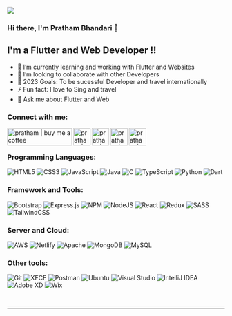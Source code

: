 
![](https://komarev.com/ghpvc/?username=prathambhandari&style=for-the-badge&color=grey)

### Hi there, I'm Pratham Bhandari 👋

## I'm a Flutter and Web Developer !!
- 🌱 I’m currently learning and working with Flutter and Websites
- 👯 I’m looking to collaborate with other Developers 
- 🥅 2023 Goals: To be sucessful Developer and travel internationally
- ⚡ Fun fact: I love to Sing and travel
- 💬 Ask me about Flutter and Web

### Connect with me:

[<img align="left"  alt="pratham | buy me a coffee" width="150px" height="40px"  src="https://helloimjessa.files.wordpress.com/2021/06/bmc-button.png" />][coffee]
[<img align="left"  alt="pratham | Twitter" width="40px" height="40px"  src="https://i.pinimg.com/736x/45/26/95/45269542660b7a985dd967451c31b2d0.jpg" />][twitter]
[<img align="left" alt="pratham | LinkedIn" width="40px" height="40px" src="https://upload.wikimedia.org/wikipedia/commons/thumb/f/f8/LinkedIn_icon_circle.svg/2048px-LinkedIn_icon_circle.svg.png" />][linkedin]
[<img align="left" alt="pratham | Instagram" width="40px" height="40px" src="https://www.pngplay.com/wp-content/uploads/1/Round-Instagram-Logo-PNG-HD-Quality.png" />][instagram]
[<img align="left"  alt="pratham | leetcode" width="40px" height="40px"  src="https://upload.wikimedia.org/wikipedia/commons/1/19/LeetCode_logo_black.png" />][leetcode]


<br />
<br />

### Programming Languages:
![HTML5](https://img.shields.io/badge/html5-%23E34F26.svg?style=for-the-badge&logo=html5&logoColor=white)
![CSS3](https://img.shields.io/badge/css3-%231572B6.svg?style=for-the-badge&logo=css3&logoColor=white)
![JavaScript](https://img.shields.io/badge/javascript-%23323330.svg?style=for-the-badge&logo=javascript&logoColor=%23F7DF1E)
![Java](https://img.shields.io/badge/java-%23ED8B00.svg?style=for-the-badge&logo=java&logoColor=white)
![C](https://img.shields.io/badge/c-%2300599C.svg?style=for-the-badge&logo=c&logoColor=white)
![TypeScript](https://img.shields.io/badge/typescript-%23007ACC.svg?style=for-the-badge&logo=typescript&logoColor=white)
![Python](https://img.shields.io/badge/python-3670A0?style=for-the-badge&logo=python&logoColor=ffdd54)
![Dart](https://img.shields.io/badge/dart-%230175C2.svg?style=for-the-badge&logo=dart&logoColor=white)
<br />
### Framework and Tools:
![Bootstrap](https://img.shields.io/badge/bootstrap-%23563D7C.svg?style=for-the-badge&logo=bootstrap&logoColor=white)
![Express.js](https://img.shields.io/badge/express.js-%23404d59.svg?style=for-the-badge&logo=express&logoColor=%2361DAFB)
![NPM](https://img.shields.io/badge/NPM-%23CB3837.svg?style=for-the-badge&logo=npm&logoColor=white)
![NodeJS](https://img.shields.io/badge/node.js-6DA55F?style=for-the-badge&logo=node.js&logoColor=white)
![React](https://img.shields.io/badge/react-%2320232a.svg?style=for-the-badge&logo=react&logoColor=%2361DAFB)
![Redux](https://img.shields.io/badge/redux-%23593d88.svg?style=for-the-badge&logo=redux&logoColor=white)
![SASS](https://img.shields.io/badge/SASS-hotpink.svg?style=for-the-badge&logo=SASS&logoColor=white)
![TailwindCSS](https://img.shields.io/badge/tailwindcss-%2338B2AC.svg?style=for-the-badge&logo=tailwind-css&logoColor=white)
<br />
### Server and Cloud:
![AWS](https://img.shields.io/badge/AWS-%23FF9900.svg?style=for-the-badge&logo=amazon-aws&logoColor=white)
![Netlify](https://img.shields.io/badge/netlify-%23000000.svg?style=for-the-badge&logo=netlify&logoColor=#00C7B7)
![Apache](https://img.shields.io/badge/apache-%23D42029.svg?style=for-the-badge&logo=apache&logoColor=white)
![MongoDB](https://img.shields.io/badge/MongoDB-%234ea94b.svg?style=for-the-badge&logo=mongodb&logoColor=white)
![MySQL](https://img.shields.io/badge/mysql-%2300f.svg?style=for-the-badge&logo=mysql&logoColor=white)
<br />
### Other tools:
![Git](https://img.shields.io/badge/git-%23F05033.svg?style=for-the-badge&logo=git&logoColor=white)
![XFCE](https://img.shields.io/badge/XFCE-%232284F2.svg?style=for-the-badge&logo=xfce&logoColor=white)
![Postman](https://img.shields.io/badge/Postman-FF6C37?style=for-the-badge&logo=postman&logoColor=white)
![Ubuntu](https://img.shields.io/badge/Ubuntu-E95420?style=for-the-badge&logo=ubuntu&logoColor=white)
![Visual Studio](https://img.shields.io/badge/Visual%20Studio-5C2D91.svg?style=for-the-badge&logo=visual-studio&logoColor=white)
![IntelliJ IDEA](https://img.shields.io/badge/IntelliJIDEA-000000.svg?style=for-the-badge&logo=intellij-idea&logoColor=white)
![Adobe XD](https://img.shields.io/badge/Adobe%20XD-470137?style=for-the-badge&logo=Adobe%20XD&logoColor=#FF61F6)
![Wix](https://img.shields.io/badge/wix-000?style=for-the-badge&logo=wix&logoColor=white)


<br />

---

<!-- <img align="left" alt="codeSTACKr's GitHub Stats"  src="https://github-readme-stats.vercel.app/api?username=Prathambhandari&show_icons=true&theme=graywhite"/>
<img align="left" alt="codeSTACKr's GitHub Stats" src="https://github-readme-stats.vercel.app/api/top-langs/?username=Prathambhandari&theme=graywhite"/> -->

<!-- [![activity graph](https://activity-graph.herokuapp.com/graph?username=prathambhandari&theme=minimal)](https://github.com/ashutosh00710/github-readme-activity-graph) -->

[coffee]: https://www.buymeacoffee.com/prathambhandari
[twitter]: https://twitter.com/iampratham24
[youtube]: https://youtube.com/codeSTACKr
[instagram]: https://www.instagram.com/prathamkbhandari/?hl=en
[linkedin]: https://www.linkedin.com/in/pratham-bhandari-5a81991a0/
[leetcode]: https://leetcode.com/Prathambhandari/





